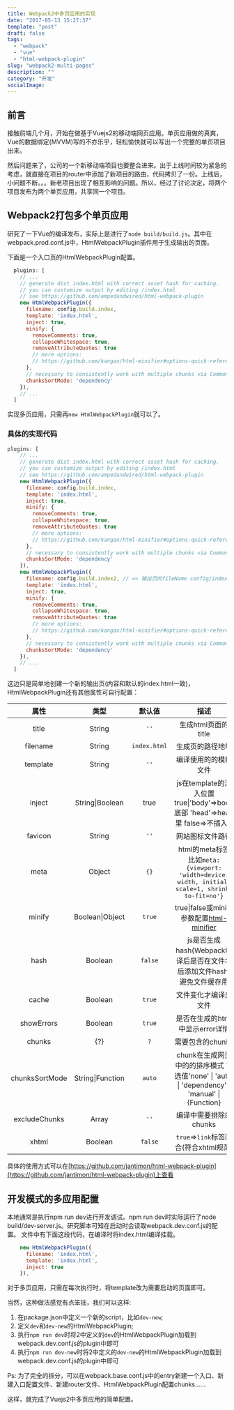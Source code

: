 ```yaml
---
title: Webpack2中多页应用的实现
date: "2017-05-13 15:27:37"
template: "post"
draft: false
tags:
  - "webpack"
  - "vue"
  - "html-webpack-plugin"
slug: "webpack2-multi-pages"
description: ""
category: "开发"
socialImage:
---
```

## 前言
接触前端几个月，开始在做基于Vuejs2的移动端网页应用。单页应用做的真爽，Vue的数据绑定(MVVM)写的不亦乐乎，轻松愉快就可以写出一个完整的单页项目出来。

然后问题来了，公司的一个新移动端项目也要整合进来。出于上线时间较为紧急的考虑，就直接在项目的router中添加了新项目的路由，代码拷贝了一份。上线后，小问题不断。。。新老项目出现了相互影响的问题。所以，经过了讨论决定，将两个项目发布为两个单页应用，共享同一个项目。

## Webpack2打包多个单页应用
研究了一下Vue的编译发布，实际上是进行了`node build/build.js`。其中在webpack.prod.conf.js中，HtmlWebpackPlugin插件用于生成输出的页面。

下面是一个入口页的HtmlWebpackPlugin配置。
```js
  plugins: [
    // ...
    // generate dist index.html with correct asset hash for caching.
    // you can customize output by editing /index.html
    // see https://github.com/ampedandwired/html-webpack-plugin
    new HtmlWebpackPlugin({
      filename: config.build.index,
      template: 'index.html',
      inject: true,
      minify: {
        removeComments: true,
        collapseWhitespace: true,
        removeAttributeQuotes: true
        // more options:
        // https://github.com/kangax/html-minifier#options-quick-reference
      },
      // necessary to consistently work with multiple chunks via CommonsChunkPlugin
      chunksSortMode: 'dependency'
    }),
    // ...
  ]
```
实现多页应用，只需再`new HtmlWebpackPlugin`就可以了。

### 具体的实现代码
``` javascript
plugins: [
    // ...
    // generate dist index.html with correct asset hash for caching.
    // you can customize output by editing /index.html
    // see https://github.com/ampedandwired/html-webpack-plugin
    new HtmlWebpackPlugin({
      filename: config.build.index,
      template: 'index.html',
      inject: true,
      minify: {
        removeComments: true,
        collapseWhitespace: true,
        removeAttributeQuotes: true
        // more options:
        // https://github.com/kangax/html-minifier#options-quick-reference
      },
      // necessary to consistently work with multiple chunks via CommonsChunkPlugin
      chunksSortMode: 'dependency'
    }),
    new HtmlWebpackPlugin({
      filename: config.build.index2, // => 输出页的fileName config/index.js的build中新建index2属性
      template: 'index.html',
      inject: true,
      minify: {
        removeComments: true,
        collapseWhitespace: true,
        removeAttributeQuotes: true
        // more options:
        // https://github.com/kangax/html-minifier#options-quick-reference
      },
      // necessary to consistently work with multiple chunks via CommonsChunkPlugin
      chunksSortMode: 'dependency'
    }),
    // ...
  ]
```
这边只是简单地创建一个新的输出页(内容和默认的index.html一致)，HtmlWebpackPlugin还有其他属性可自行配置：

属性  | 类型 | 默认值 | 描述
 :---: | :---: | :---: | :---:
title|String|`''`|生成html页面的title
filename|String|`index.html`|生成页的路径地址
template|String|`''`|编译使用的的模板文件
inject|String&#124;Boolean|true|js在template的注入位置 true&#124;'body'=>body底部 'head'=>head里 false=>不插入js
favicon|String|`''`|网站图标文件路径
meta|Object|`{}`|html的meta标签 比如`meta: {viewport: 'width=device-width, initial-scale=1, shrink-to-fit=no'}`
minify|Boolean&#124;Object|`true`|true&#124;false或minify参数配置[html-minifier](https://github.com/kangax/html-minifier#options-quick-reference)
hash|Boolean|`false`|js是否生成hash(Webpack编译后是否在文件名后添加文件hash) 避免文件缓存用
cache|Boolean|`true`|文件变化才编译出文件
showErrors|Boolean|`true`|是否在生成的html中显示error详情
chunks|{?}|`?`|需要包含的chunks
chunksSortMode|String&#124;Function|`auto`|chunk在生成网页中的的排序模式 可选值'none' &#124; 'auto' &#124; 'dependency' &#124; 'manual' &#124; {Function}
excludeChunks|Array|`''`|编译中需要排除的chunks
xhtml|Boolean|`false`|`true`=>`link`标签闭合(符合xhtml规范)

具体的使用方式可以在[https://github.com/jantimon/html-webpack-plugin](https://github.com/jantimon/html-webpack-plugin)上查看

## 开发模式的多应用配置
本地通常是执行npm run dev进行开发调试。npm run dev时实际运行了node build/dev-server.js。研究脚本可知在启动时会读取webpack.dev.conf.js的配置。
文件中有下面这段代码，在编译时将index.html编译挂载。
``` javascript
    new HtmlWebpackPlugin({
      filename: 'index.html',
      template: 'index.html',
      inject: true
    }),
```
对于多页应用，只需在每次执行时，将template改为需要启动的页面即可。

当然，这种做法感觉有点笨拙，我们可以这样:
1. 在package.json中定义一个新的script，比如`dev-new`;
1. 定义`dev`和`dev-new`的HtmlWebpackPlugin;
1. 执行`npm run dev`时将2中定义的`dev`的HtmlWebpackPlugin加载到webpack.dev.conf.js的plugin中即可
1. 执行`npm run dev-new`时将2中定义的`dev-new`的HtmlWebpackPlugin加载到webpack.dev.conf.js的plugin中即可

Ps: 为了完全的拆分，可以在webpack.base.conf.js中的entry新建一个入口、新建入口配置文件、新建router文件、HtmlWebpackPlugin配置chunks......

这样，就完成了Vuejs2中多页应用的简单配置。
